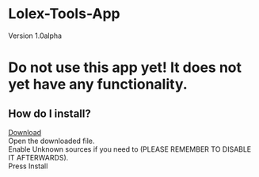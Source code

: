 # Lolex-Tools-App
Version 1.0alpha
# Do not use this app yet! It does not yet have any functionality.
## How do I install?<br>
[Download](https://github.com/LolexOrg/Lolex-Tools-App/raw/master/LolexTools/app/build/bin/app.apk)<br>
Open the downloaded file.<br>
Enable Unknown sources if you need to (PLEASE REMEMBER TO DISABLE IT AFTERWARDS).<br>
Press Install
	
